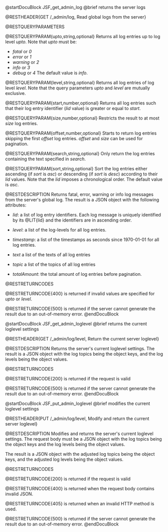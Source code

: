 
@startDocuBlock JSF_get_admin_log
@brief returns the server logs

@RESTHEADER{GET /_admin/log, Read global logs from the server}

@RESTQUERYPARAMETERS

@RESTQUERYPARAM{upto,string,optional}
Returns all log entries up to log level *upto*. Note that *upto* must be:
- *fatal* or *0*
- *error* or *1*
- *warning* or *2*
- *info* or *3*
- *debug*  or *4*
The default value is *info*.

@RESTQUERYPARAM{level,string,optional}
Returns all log entries of log level *level*. Note that the query parameters
*upto* and *level* are mutually exclusive.

@RESTQUERYPARAM{start,number,optional}
Returns all log entries such that their log entry identifier (*lid* value)
is greater or equal to *start*.

@RESTQUERYPARAM{size,number,optional}
Restricts the result to at most *size* log entries.

@RESTQUERYPARAM{offset,number,optional}
Starts to return log entries skipping the first *offset* log entries. *offset*
and *size* can be used for pagination.

@RESTQUERYPARAM{search,string,optional}
Only return the log entries containing the text specified in *search*.

@RESTQUERYPARAM{sort,string,optional}
Sort the log entries either ascending (if *sort* is *asc*) or descending
(if *sort* is *desc*) according to their *lid* values. Note that the *lid*
imposes a chronological order. The default value is *asc*.

@RESTDESCRIPTION
Returns fatal, error, warning or info log messages from the server's global log.
The result is a JSON object with the following attributes:

- *lid*: a list of log entry identifiers. Each log message is uniquely
  identified by its @LIT{lid} and the identifiers are in ascending
  order.

- *level*: a list of the log-levels for all log entries.

- *timestamp*: a list of the timestamps as seconds since 1970-01-01 for all log
  entries.

- *text* a list of the texts of all log entries

- *topic* a list of the topics of all log entries

- *totalAmount*: the total amount of log entries before pagination.

@RESTRETURNCODES

@RESTRETURNCODE{400}
is returned if invalid values are specified for *upto* or *level*.

@RESTRETURNCODE{500}
is returned if the server cannot generate the result due to an out-of-memory
error.
@endDocuBlock


@startDocuBlock JSF_get_admin_loglevel
@brief returns the current loglevel settings

@RESTHEADER{GET /_admin/log/level, Return the current server loglevel}

@RESTDESCRIPTION
Returns the server's current loglevel settings.
The result is a JSON object with the log topics being the object keys, and
the log levels being the object values.

@RESTRETURNCODES

@RESTRETURNCODE{200}
is returned if the request is valid

@RESTRETURNCODE{500}
is returned if the server cannot generate the result due to an out-of-memory
error.
@endDocuBlock


@startDocuBlock JSF_put_admin_loglevel
@brief modifies the current loglevel settings

@RESTHEADER{PUT /_admin/log/level, Modify and return the current server loglevel}

@RESTDESCRIPTION
Modifies and returns the server's current loglevel settings.
The request body must be a JSON object with the log topics being the object keys
and the log levels being the object values.

The result is a JSON object with the adjusted log topics being the object keys, and
the adjusted log levels being the object values.

@RESTRETURNCODES

@RESTRETURNCODE{200}
is returned if the request is valid

@RESTRETURNCODE{400}
is returned when the request body contains invalid JSON.

@RESTRETURNCODE{405}
is returned when an invalid HTTP method is used.

@RESTRETURNCODE{500}
is returned if the server cannot generate the result due to an out-of-memory
error.
@endDocuBlock

